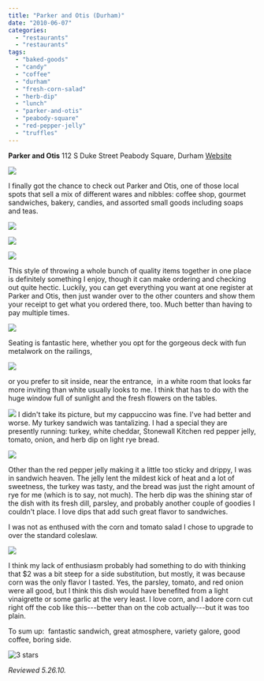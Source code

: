 ```yaml
---
title: "Parker and Otis (Durham)"
date: "2010-06-07"
categories:
  - "restaurants"
  - "restaurants"
tags:
  - "baked-goods"
  - "candy"
  - "coffee"
  - "durham"
  - "fresh-corn-salad"
  - "herb-dip"
  - "lunch"
  - "parker-and-otis"
  - "peabody-square"
  - "red-pepper-jelly"
  - "truffles"
---
```


**Parker and Otis** 112 S Duke Street Peabody Square, Durham [Website](http://www.parkerandotis.com/store/index.php/)

![](http://www.thegourmez.com/gourmez/photos/parkerandotis11.JPG)

I finally got the chance to check out Parker and Otis, one of those local spots that sell a mix of different wares and nibbles: coffee shop, gourmet sandwiches, bakery, candies, and assorted small goods including soaps and teas.

![](http://www.thegourmez.com/gourmez/photos/parkerandotis08.JPG)

![](http://www.thegourmez.com/gourmez/photos/parkerandotis07.JPG)

![](http://www.thegourmez.com/gourmez/photos/parkerandotis06.JPG)

This style of throwing a whole bunch of quality items together in one place is definitely something I enjoy, though it can make ordering and checking out quite hectic. Luckily, you can get everything you want at one register at Parker and Otis, then just wander over to the other counters and show them your receipt to get what you ordered there, too. Much better than having to pay multiple times.

![](http://www.thegourmez.com/gourmez/photos/parkerandotis09.JPG)

Seating is fantastic here, whether you opt for the gorgeous deck with fun metalwork on the railings,

![](http://www.thegourmez.com/gourmez/photos/parkerandotis04.JPG)

or you prefer to sit inside, near the entrance,  in a white room that looks far more inviting than white usually looks to me. I think that has to do with the huge window full of sunlight and the fresh flowers on the tables.

![](http://www.thegourmez.com/gourmez/photos/parkerandotis10.JPG)  I didn't take its picture, but my cappuccino was fine. I've had better and worse. My turkey sandwich was tantalizing. I had a special they are presently running: turkey, white cheddar, Stonewall Kitchen red pepper jelly, tomato, onion, and herb dip on light rye bread.

![](http://www.thegourmez.com/gourmez/photos/parkerandotis02.JPG)

Other than the red pepper jelly making it a little too sticky and drippy, I was in sandwich heaven. The jelly lent the mildest kick of heat and a lot of sweetness, the turkey was tasty, and the bread was just the right amount of rye for me (which is to say, not much). The herb dip was the shining star of the dish with its fresh dill, parsley, and probably another couple of goodies I couldn't place. I love dips that add such great flavor to sandwiches.

I was not as enthused with the corn and tomato salad I chose to upgrade to over the standard coleslaw.

![](http://www.thegourmez.com/gourmez/photos/parkerandotis03.JPG)

I think my lack of enthusiasm probably had something to do with thinking that $2 was a bit steep for a side substitution, but mostly, it was because corn was the only flavor I tasted. Yes, the parsley, tomato, and red onion were all good, but I think this dish would have benefited from a light vinaigrette or some garlic at the very least. I love corn, and I adore corn cut right off the cob like this---better than on the cob actually---but it was too plain.

To sum up:  fantastic sandwich, great atmosphere, variety galore, good coffee, boring side.




<div class="caption">

![3 stars](http://s3.amazonaws.com/thegourmez-wpmedia/2009/02/rating_avocado1.gif "rating_avocado1")</div>


_Reviewed 5.26.10._
